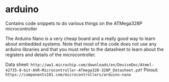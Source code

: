 # arduino
Contains code snippets to do various things on the ATMega328P microcontroller

The Arduino Nano is a very cheap board and a really good way to learn about embedded systems.
Note that most of the code does not use any arduino libraries and that you must refer to the datasheet to learn about the registers and details of the microcontroller.

Data sheet: `http://ww1.microchip.com/downloads/en/DeviceDoc/Atmel-42735-8-bit-AVR-Microcontroller-ATmega328-328P_Datasheet.pdf`
Pinout: `https://components101.com/microcontrollers/arduino-nano`
